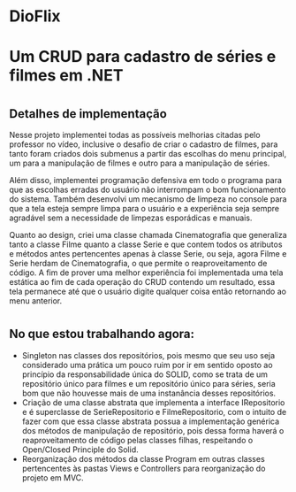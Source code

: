 # DioFlix
# Um CRUD para cadastro de séries e filmes em .NET
#
## Detalhes de implementação
Nesse projeto implementei todas as possíveis melhorias citadas pelo professor no vídeo, inclusive o desafio de criar o cadastro de filmes, para tanto foram criados dois submenus a partir das escolhas do menu principal, um para a manipulação de filmes e outro para a manipulação de séries.

Além disso, implementei programação defensiva em todo o programa para que as escolhas erradas do usuário não interrompam o bom funcionamento do sistema. Também desenvolvi um mecanismo de limpeza no console para que a tela esteja sempre limpa para o usuário e a experiência seja sempre agradável sem a necessidade de limpezas esporádicas e manuais.

Quanto ao design, criei uma classe chamada Cinematografia que generaliza tanto a classe Filme quanto a classe Serie e que contem todos os atributos e métodos antes pertencentes
apenas à classe Serie, ou seja, agora Filme e Serie herdam de Cinematografia, o que permite o reaproveitamento de código.
A fim de prover uma melhor experiência foi implementada uma tela estática ao fim de cada operação do CRUD contendo um resultado, essa tela permanece até que o usuário digite qualquer coisa então retornando ao menu anterior.

#
## No que estou trabalhando agora:

- Singleton nas classes dos repositórios, pois mesmo que seu uso seja considerado uma prática um pouco ruim por ir em sentido oposto ao princípio da responsabilidade única do SOLID, como se trata de um repositório único para filmes e um repositório único para séries, seria bom que não houvesse mais de uma instanância desses repositórios.
- Criação de uma classe abstrata que implementa a interface IRepositorio e é superclasse de SerieRepositorio e FilmeRepositorio, com o intuito de fazer com que essa classe abstrata possua a implementação genérica dos métodos de manipulação de repositório, pois dessa forma haverá o reaproveitamento de código pelas classes filhas, respeitando o Open/Closed Principle do Solid.
- Reorganização dos métodos da classe Program em outras classes pertencentes às pastas Views e Controllers para reorganização do projeto em MVC.
